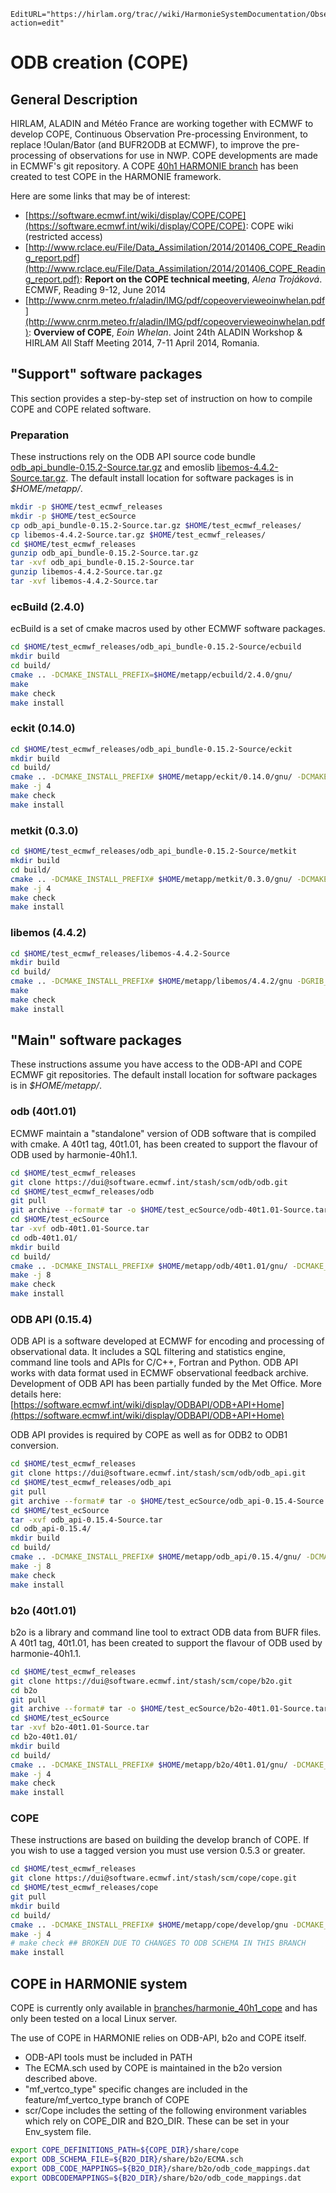 ```@meta
EditURL="https://hirlam.org/trac//wiki/HarmonieSystemDocumentation/ObservationPreprocessing/Cope?action=edit"
```
# ODB creation (COPE)
## General Description
HIRLAM, ALADIN and Météo France are working together with ECMWF to develop COPE, Continuous Observation Pre-processing Environment, to replace !Oulan/Bator (and BUFR2ODB at ECMWF), to improve the pre-processing of observations for use in NWP. COPE developments are made in ECMWF's git repository. A COPE [40h1 HARMONIE branch](https://hirlam.org/trac/browser/branches/harmonie_40h1_cope) has been created to test COPE in the HARMONIE framework.

Here are some links that may be of interest:
 * [https://software.ecmwf.int/wiki/display/COPE/COPE](https://software.ecmwf.int/wiki/display/COPE/COPE): COPE wiki (restricted access)
 * [http://www.rclace.eu/File/Data_Assimilation/2014/201406_COPE_Reading_report.pdf](http://www.rclace.eu/File/Data_Assimilation/2014/201406_COPE_Reading_report.pdf): **Report on the COPE technical meeting**, *Alena Trojáková*.  ECMWF, Reading 9-12, June 2014
 * [http://www.cnrm.meteo.fr/aladin/IMG/pdf/copeovervieweoinwhelan.pdf](http://www.cnrm.meteo.fr/aladin/IMG/pdf/copeovervieweoinwhelan.pdf): **Overview of COPE**, *Eoin Whelan*. Joint 24th ALADIN Workshop & HIRLAM All Staff Meeting 2014, 7-11 April 2014, Romania.

## "Support" software packages
This section provides a step-by-step set of instruction on how to compile COPE and COPE related software.
### Preparation
These instructions rely on the ODB API source code bundle [odb_api_bundle-0.15.2-Source.tar.gz](https://software.ecmwf.int/wiki/display/ODBAPI/Releases) and emoslib [libemos-4.4.2-Source.tar.gz](https://software.ecmwf.int/wiki/display/EMOS/Releases). The default install location for software packages is in *$HOME/metapp/*.
```bash
mkdir -p $HOME/test_ecmwf_releases
mkdir -p $HOME/test_ecSource
cp odb_api_bundle-0.15.2-Source.tar.gz $HOME/test_ecmwf_releases/
cp libemos-4.4.2-Source.tar.gz $HOME/test_ecmwf_releases/
cd $HOME/test_ecmwf_releases
gunzip odb_api_bundle-0.15.2-Source.tar.gz
tar -xvf odb_api_bundle-0.15.2-Source.tar
gunzip libemos-4.4.2-Source.tar.gz
tar -xvf libemos-4.4.2-Source.tar
```

### ecBuild (2.4.0)
ecBuild is a set of cmake macros used by other ECMWF software packages.
```bash
cd $HOME/test_ecmwf_releases/odb_api_bundle-0.15.2-Source/ecbuild
mkdir build
cd build/
cmake .. -DCMAKE_INSTALL_PREFIX=$HOME/metapp/ecbuild/2.4.0/gnu/
make
make check
make install
```

### eckit (0.14.0)

```bash
cd $HOME/test_ecmwf_releases/odb_api_bundle-0.15.2-Source/eckit
mkdir build
cd build/
cmake .. -DCMAKE_INSTALL_PREFIX# $HOME/metapp/eckit/0.14.0/gnu/ -DCMAKE_MODULE_PATH$HOME/metapp/ecbuild/2.4.0/gnu/share/ecbuild/cmake
make -j 4
make check
make install
```

### metkit (0.3.0)
```bash
cd $HOME/test_ecmwf_releases/odb_api_bundle-0.15.2-Source/metkit
mkdir build
cd build/
cmake .. -DCMAKE_INSTALL_PREFIX# $HOME/metapp/metkit/0.3.0/gnu/ -DCMAKE_MODULE_PATH$HOME/metapp/ecbuild/2.4.0/gnu/share/ecbuild/cmake/ -DECKIT_PATH=$HOME/metapp/eckit/0.14.0/gnu/
make -j 4
make check
make install
```

### libemos (4.4.2)
```bash
cd $HOME/test_ecmwf_releases/libemos-4.4.2-Source
mkdir build
cd build/
cmake .. -DCMAKE_INSTALL_PREFIX# $HOME/metapp/libemos/4.4.2/gnu -DGRIB_API_PATHPATH_TO_GRIBAPI
make
make check
make install
```

## "Main" software packages
These instructions assume you have access to the ODB-API and COPE ECMWF git repositories. The default install location for software packages is in *$HOME/metapp/*.
### odb (40t1.01)
ECMWF maintain a "standalone" version of ODB software that is compiled with cmake. A 40t1 tag, 40t1.01, has been created to support the flavour of ODB used by harmonie-40h1.1.
```bash
cd $HOME/test_ecmwf_releases
git clone https://dui@software.ecmwf.int/stash/scm/odb/odb.git
cd $HOME/test_ecmwf_releases/odb
git pull
git archive --format# tar -o $HOME/test_ecSource/odb-40t1.01-Source.tar --prefixodb-40t1.01/ 40t1.01
cd $HOME/test_ecSource
tar -xvf odb-40t1.01-Source.tar
cd odb-40t1.01/
mkdir build
cd build/
cmake .. -DCMAKE_INSTALL_PREFIX# $HOME/metapp/odb/40t1.01/gnu/ -DCMAKE_MODULE_PATH$HOME/metapp/ecbuild/2.4.0/gnu/share/ecbuild/cmake/ -DODB_SCHEMAS="ECMA;CCMA"
make -j 8
make check
make install
```

### ODB API (0.15.4)
ODB API is a software developed at ECMWF for encoding and processing of observational data. It includes a SQL filtering and statistics engine, command line tools and APIs for C/C++, Fortran and Python. ODB API works with data format used in ECMWF observational feedback archive. Development of ODB API has been partially funded by the Met Office. More details here: [https://software.ecmwf.int/wiki/display/ODBAPI/ODB+API+Home](https://software.ecmwf.int/wiki/display/ODBAPI/ODB+API+Home)

ODB API provides is required by COPE as well as for ODB2 to ODB1 conversion. 
```bash
cd $HOME/test_ecmwf_releases
git clone https://dui@software.ecmwf.int/stash/scm/odb/odb_api.git
cd $HOME/test_ecmwf_releases/odb_api
git pull
git archive --format# tar -o $HOME/test_ecSource/odb_api-0.15.4-Source.tar --prefixodb_api-0.15.4/ 0.15.4
cd $HOME/test_ecSource
tar -xvf odb_api-0.15.4-Source.tar
cd odb_api-0.15.4/
mkdir build
cd build/
cmake .. -DCMAKE_INSTALL_PREFIX# $HOME/metapp/odb_api/0.15.4/gnu/ -DCMAKE_MODULE_PATH$HOME/metapp/ecbuild/2.4.0/gnu/share/ecbuild/cmake/  -DECKIT_PATH# $HOME/metapp/eckit/0.14.0/gnu/ -DMETKIT_PATH$HOME/metapp/metkit/0.3.0/gnu -DENABLE_MIGRATOR# ON -DODB_PATH$HOME/metapp/odb/40t1.01/gnu -DENABLE_FORTRAN# ON -DENABLE_PYTHONON -DENABLE_NETCDF=ON
make -j 8
make check
make install
```

### b2o (40t1.01)
b2o is a library and command line tool to extract ODB data from BUFR files. A 40t1 tag, 40t1.01, has been created to support the flavour of ODB used by harmonie-40h1.1.
```bash
cd $HOME/test_ecmwf_releases
git clone https://dui@software.ecmwf.int/stash/scm/cope/b2o.git
cd b2o
git pull
git archive --format# tar -o $HOME/test_ecSource/b2o-40t1.01-Source.tar --prefixb2o-40t1.01/ 40t1.01
cd $HOME/test_ecSource
tar -xvf b2o-40t1.01-Source.tar
cd b2o-40t1.01/
mkdir build
cd build/
cmake .. -DCMAKE_INSTALL_PREFIX# $HOME/metapp/b2o/40t1.01/gnu/ -DCMAKE_MODULE_PATH$HOME/metapp/ecbuild/2.4.0/gnu/share/ecbuild/cmake/ -DLIBEMOS_PATH# $HOME/metapp/libemos/4.4.2/gnu/ -DECKIT_PATH$HOME/metapp/eckit/0.14.0/gnu/ -DODB_API_PATH=$HOME/metapp/odb_api/0.15.4/gnu
make -j 4
make check
make install
```

### COPE
These instructions are based on building the develop branch of COPE. If you wish to use a tagged version you must use version 0.5.3 or greater.
```bash
cd $HOME/test_ecmwf_releases
git clone https://dui@software.ecmwf.int/stash/scm/cope/cope.git
cd $HOME/test_ecmwf_releases/cope
git pull
mkdir build
cd build/
cmake .. -DCMAKE_INSTALL_PREFIX# $HOME/metapp/cope/develop/gnu -DCMAKE_MODULE_PATH$HOME/metapp/ecbuild/2.4.0/gnu/share/ecbuild/cmake/ -DECKIT_PATH# $HOME/metapp/eckit/0.14.0/gnu/ -DODB_API_PATH$HOME/metapp/odb_api/0.15.4/gnu -DB2O_PATH# $HOME/metapp/b2o/40t1.01/gnu -DCMAKE_PREFIX_PATH$HOME/metapp/libemos/4.4.2/gnu/
make -j 4
# make check ## BROKEN DUE TO CHANGES TO ODB SCHEMA IN THIS BRANCH
make install
```

## COPE in HARMONIE system
COPE is currently only available in [branches/harmonie_40h1_cope](https://hirlam.org/trac/browser/branches/harmonie_40h1_cope) and has only been tested on a local Linux server.

The use of COPE in HARMONIE relies on ODB-API, b2o and COPE itself. 
 * ODB-API tools must be included in PATH
 * The ECMA.sch used by COPE is maintained in the b2o version described above. 
 * "mf_vertco_type" specific changes are included in the feature/mf_vertco_type branch of COPE
 * scr/Cope includes the setting of the following environment variables which rely on COPE_DIR and B2O_DIR. These can be set in your Env_system file.
```bash
export COPE_DEFINITIONS_PATH=${COPE_DIR}/share/cope
export ODB_SCHEMA_FILE=${B2O_DIR}/share/b2o/ECMA.sch
export ODB_CODE_MAPPINGS=${B2O_DIR}/share/b2o/odb_code_mappings.dat
export ODBCODEMAPPINGS=${B2O_DIR}/share/b2o/odb_code_mappings.dat
```
